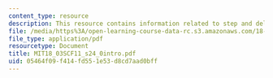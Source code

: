 ```yaml
---
content_type: resource
description: This resource contains information related to step and delta functions.
file: /media/https%3A/open-learning-course-data-rc.s3.amazonaws.com/18-03sc-differential-equations-fall-2011/05464f09f414fd551e53d8cd7aad0bff_MIT18_03SCF11_s24_0intro.pdf
file_type: application/pdf
resourcetype: Document
title: MIT18_03SCF11_s24_0intro.pdf
uid: 05464f09-f414-fd55-1e53-d8cd7aad0bff
---
```

